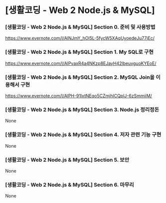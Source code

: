 # [생활코딩 - Web 2 Node.js & MySQL]

### [생활코딩 - Web 2 Node.js & MySQL] Section 0. 준비 및 사용방법
https://www.evernote.com/l/AlNJmY_hOl5L-5fycW5XAqUyoedeJu77jEc/

### [생활코딩 - Web 2 Node.js & MySQL] Section 1. My SQL로 구현
https://www.evernote.com/l/AlPvaxR4a4NKzp8EJayH42lbeuvguoKYEoE/

### [생활코딩 - Web 2 Node.js & MySQL] Section 2. MySQL Join을 이용해서 구현
https://www.evernote.com/l/AlPH-91lxtNEqo5CZmjhICQplJ-6zSmmiiM/

### [생활코딩 - Web 2 Node.js & MySQL] Section 3. Node.js 정리정돈
None

### [생활코딩 - Web 2 Node.js & MySQL] Section 4. 저자 관련 기능 구현
None

### [생활코딩 - Web 2 Node.js & MySQL] Section 5. 보안
None

### [생활코딩 - Web 2 Node.js & MySQL] Section 6. 마무리
None